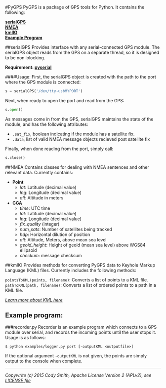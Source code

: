 #PyGPS
PyGPS is a package of GPS tools for Python. It contains the following:

**[serialGPS](#serialgps)**  
**[NMEA](#nmea)**  
**[kmlIO](#kmlio)**  
**[Example Program](#example-program)**  
  
  
##serialGPS
Provides interface with any serial-connected GPS module. The serialGPS object reads from the GPS on a separate thread, so it is designed to be non-blocking.

**Requirement: [pyserial](https://github.com/pyserial/pyserial)**

####Usage: 
First, the serialGPS object is created with the path to the port where the GPS module is connected:
```python
s = serialGPS('/dev/tty-usbMYPORT')
```
Next, when ready to open the port and read from the GPS:
```python
s.open()
```
As messages come in from the GPS, serialGPS maintains the state of the module, and has the following attributes:
 - ```.sat_fix```, boolean indicating if the module has a satellite fix.
 - ```.data```, list of valid NMEA message objects recieved post satellite fix
 
Finally, when done reading from the port, simply call:
```python
s.close()
```

##NMEA
Contains classes for dealing with NMEA sentences and other relevant data. Currently contains:
- **Point**
  - *lat*: Latitude (decimal value)
  - *lng*: Longitude (decimal value)
  - *alt*: Altitude in meters
- **GGA**
  - *time*: UTC time
  - *lat*: Latitude (decimal value)
  - *lng*: Longitude (decimal value)
  - *fix_quality* (integer)
  - *num_sats*: Number of satellites being tracked
  - *hdp*: Horizontal dilution of position
  - *alt*: Altitude, Meters, above mean sea level
  - *geoid_height*: Height of geoid (mean sea level) above WGS84 ellipsoid
  - *checkum*: message checksum

##kmlIO
Provides methods for converting PyGPS data to Keyhole Markup Language (KML) files. Currently includes the following methods:

`pointsToKML(points, filename)`: Converts a list of points to a KML file.  
`pathToKML(path, filename)`: Converts a list of ordered points to a path in a KML file.

*[Learn more about KML here](https://developers.google.com/kml/)*

## Example program:
###recorder.py
Recorder is an example program which connects to a GPS module over serial, and records the incoming points until the user stops it. Usage is as follows:

```
$ python examples/logger.py port [-outputKML <outputfile>]
```

If the optional argument ```-outputKML``` is not given, the points are simply output to the console when complete.

- - -
*Copywrite (c) 2015 Cody Smith, Apache License Version 2 (APLv2), see [LICENSE file](LICENSE)*
